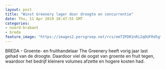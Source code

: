 ```yaml
---
layout: post
title: "Winst Greenery lager door droogte en concurrentie"
date: Thu, 11 Apr 2019 10:47:55 GMT
categories: 
- noord-brabant 
- breda 
feature_image: "https://images2.persgroep.net/rcs/emTZPDR1nRi2qOUFRd5gtPZVGrU/diocontent/102322218/_fitwidth/400/?appId=21791a8992982cd8da851550a453bd7f&quality=0.7"
---
```


BREDA - Groente- en fruithandelaar The Greenery heeft vorig jaar last gehad van de droogte. Daardoor viel de oogst van groente en fruit tegen, waardoor het bedrijf kleinere volumes afzette en hogere kosten had.

